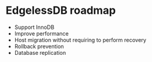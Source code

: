 # EdgelessDB roadmap

<!-- ## Recently completed -->

<!-- ## Near-term and mid-term -->

<!-- ## Long-term -->

* Support InnoDB
* Improve performance
* Host migration without requiring to perform recovery
* Rollback prevention
* Database replication

